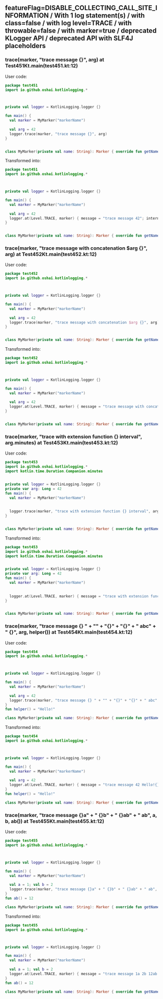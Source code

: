 ## featureFlag=DISABLE_COLLECTING_CALL_SITE_INFORMATION / With 1 log statement(s) / with class=false / with log level=TRACE / with throwable=false / with marker=true / deprecated KLogger API / deprecated API with SLF4J placeholders



###  trace(marker, "trace message {}", arg) at Test451Kt.main(test451.kt:12)

User code:
```kotlin
package test451
import io.github.oshai.kotlinlogging.*



private val logger = KotlinLogging.logger {}

fun main() {
  val marker = MyMarker("markerName")
  
  val arg = 42
  logger.trace(marker, "trace message {}", arg)
}


class MyMarker(private val name: String): Marker { override fun getName() = name }

```
  
Transformed into:
```kotlin
package test451
import io.github.oshai.kotlinlogging.*



private val logger = KotlinLogging.logger {}

fun main() {
  val marker = MyMarker("markerName")
  
  val arg = 42
  logger.at(Level.TRACE, marker) { message = "trace message 42"; internalCompilerData = KLoggingEventBuilder.InternalCompilerData(messageTemplate = "\"trace message {}\"")
}


class MyMarker(private val name: String): Marker { override fun getName() = name }

```

###  trace(marker, "trace message with concatenation $arg {}", arg) at Test452Kt.main(test452.kt:12)

User code:
```kotlin
package test452
import io.github.oshai.kotlinlogging.*



private val logger = KotlinLogging.logger {}

fun main() {
  val marker = MyMarker("markerName")
  
  val arg = 42
  logger.trace(marker, "trace message with concatenation $arg {}", arg)
}


class MyMarker(private val name: String): Marker { override fun getName() = name }

```
  
Transformed into:
```kotlin
package test452
import io.github.oshai.kotlinlogging.*



private val logger = KotlinLogging.logger {}

fun main() {
  val marker = MyMarker("markerName")
  
  val arg = 42
  logger.at(Level.TRACE, marker) { message = "trace message with concatenation 42 42"; internalCompilerData = KLoggingEventBuilder.InternalCompilerData(messageTemplate = "\"trace message with concatenation $arg {}\"")
}


class MyMarker(private val name: String): Marker { override fun getName() = name }

```

###  trace(marker, "trace with extension function {} interval", arg.minutes) at Test453Kt.main(test453.kt:12)

User code:
```kotlin
package test453
import io.github.oshai.kotlinlogging.*
import kotlin.time.Duration.Companion.minutes


private val logger = KotlinLogging.logger {}
private var arg: Long = 42
fun main() {
  val marker = MyMarker("markerName")
  
  
  logger.trace(marker, "trace with extension function {} interval", arg.minutes)
}


class MyMarker(private val name: String): Marker { override fun getName() = name }

```
  
Transformed into:
```kotlin
package test453
import io.github.oshai.kotlinlogging.*
import kotlin.time.Duration.Companion.minutes


private val logger = KotlinLogging.logger {}
private var arg: Long = 42
fun main() {
  val marker = MyMarker("markerName")
  
  
  logger.at(Level.TRACE, marker) { message = "trace with extension function 42m interval"; internalCompilerData = KLoggingEventBuilder.InternalCompilerData(messageTemplate = "\"trace with extension function {} interval\"")
}


class MyMarker(private val name: String): Marker { override fun getName() = name }

```

###  trace(marker, "trace message {} " + "" + "{}" + "{}" + " abc" + " {}", arg, helper()) at Test454Kt.main(test454.kt:12)

User code:
```kotlin
package test454
import io.github.oshai.kotlinlogging.*



private val logger = KotlinLogging.logger {}

fun main() {
  val marker = MyMarker("markerName")
  
  val arg = 42
  logger.trace(marker, "trace message {} " + "" + "{}" + "{}" + " abc" + " {}", arg, helper())
}
fun helper() = "Hello!"

class MyMarker(private val name: String): Marker { override fun getName() = name }

```
  
Transformed into:
```kotlin
package test454
import io.github.oshai.kotlinlogging.*



private val logger = KotlinLogging.logger {}

fun main() {
  val marker = MyMarker("markerName")
  
  val arg = 42
  logger.at(Level.TRACE, marker) { message = "trace message 42 Hello!{} abc {}"; internalCompilerData = KLoggingEventBuilder.InternalCompilerData(messageTemplate = "\"trace message {} \" + \"\" + \"{}\" + \"{}\" + \" abc\" + \" {}\"")
}
fun helper() = "Hello!"

class MyMarker(private val name: String): Marker { override fun getName() = name }

```

###  trace(marker, "trace message {}a" + " {}b" + " {}ab" + " ab", a, b, ab()) at Test455Kt.main(test455.kt:12)

User code:
```kotlin
package test455
import io.github.oshai.kotlinlogging.*



private val logger = KotlinLogging.logger {}

fun main() {
  val marker = MyMarker("markerName")
  
  val a = 1; val b = 2
  logger.trace(marker, "trace message {}a" + " {}b" + " {}ab" + " ab", a, b, ab())
}
fun ab() = 12

class MyMarker(private val name: String): Marker { override fun getName() = name }

```
  
Transformed into:
```kotlin
package test455
import io.github.oshai.kotlinlogging.*



private val logger = KotlinLogging.logger {}

fun main() {
  val marker = MyMarker("markerName")
  
  val a = 1; val b = 2
  logger.at(Level.TRACE, marker) { message = "trace message 1a 2b 12ab ab"; internalCompilerData = KLoggingEventBuilder.InternalCompilerData(messageTemplate = "\"trace message {}a\" + \" {}b\" + \" {}ab\" + \" ab\"")
}
fun ab() = 12

class MyMarker(private val name: String): Marker { override fun getName() = name }

```
